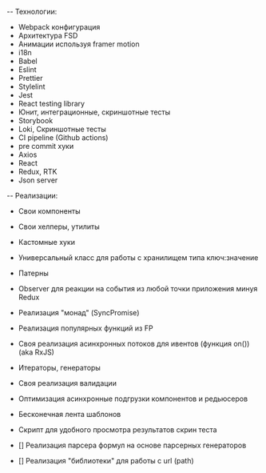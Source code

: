 -- Технологии:

- Webpack конфигурация
- Архитектура FSD
- Анимации используя framer motion
- i18n
- Babel
- Eslint
- Prettier
- Stylelint
- Jest
- React testing library
- Юнит, интеграционные, скриншотные тесты
- Storybook
- Loki, Скриншотные тесты
- CI pipeline (Github actions)
- pre commit хуки
- Axios
- React
- Redux, RTK
- Json server

-- Реализации:

- Свои компоненты
- Свои хелперы, утилиты
- Кастомные хуки
- Универсальный класс для работы с хранилищем типа ключ:значение
- Патерны
- Observer для реакции на события из любой точки приложения минуя Redux
- Реализация "монад" (SyncPromise)
- Реализация популярных функций из FP
- Своя реализация асинхронных потоков для ивентов (функция on())(aka RxJS)
- Итераторы, генераторы
- Своя реализация валидации
- Оптимизация асинхронные подгрузки компонентов и редьюсеров
- Бесконечная лента шаблонов
- Скрипт для удобного просмотра результатов скрин теста

- [] Реализация парсера формул на основе парсерных генераторов
- [] Реализация "библиотеки" для работы с url (path)
